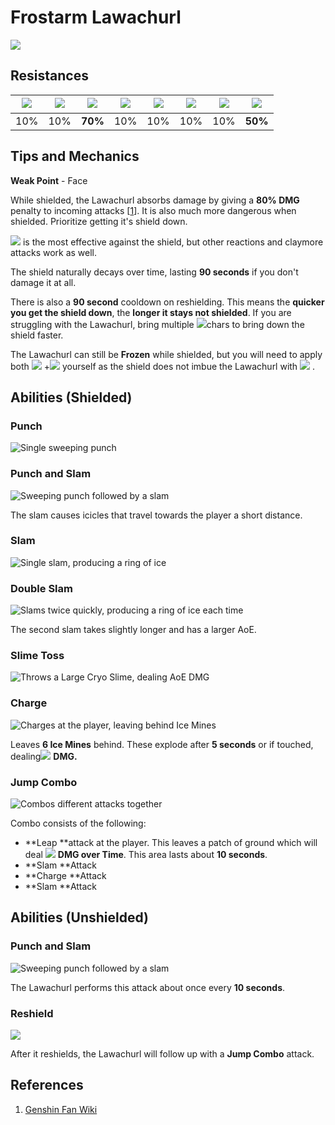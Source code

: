 # Frostarm Lawachurl

![](../../.gitbook/assets/frostarm_lawachurl.png)

## Resistances

| ​​![](https://firebasestorage.googleapis.com/v0/b/gitbook-28427.appspot.com/o/assets%2F-MVAGyyACcSzyzfmgy7f%2Fsync%2F485abc41b72e4fb75fd6cf1b2c21d83a5da9a05c.png?generation=1615182625871961\&alt=media) | ​​![](https://firebasestorage.googleapis.com/v0/b/gitbook-28427.appspot.com/o/assets%2F-MVAGyyACcSzyzfmgy7f%2Fsync%2F1a9d730812988c6cd8678f117630d179f689cee0.png?generation=1615182626544397\&alt=media) | ​​![](https://firebasestorage.googleapis.com/v0/b/gitbook-28427.appspot.com/o/assets%2F-MVAGyyACcSzyzfmgy7f%2Fsync%2Fe0472b52c548a7162a648c191cad9b7bbdf4498b.png?generation=1615182626170812\&alt=media) | ​​![](https://firebasestorage.googleapis.com/v0/b/gitbook-28427.appspot.com/o/assets%2F-MVAGyyACcSzyzfmgy7f%2Fsync%2Fa8efded210241d0c6764e2819b9c750deff8a6d4.png?generation=1615182626278065\&alt=media) | ​​![](https://firebasestorage.googleapis.com/v0/b/gitbook-28427.appspot.com/o/assets%2F-MVAGyyACcSzyzfmgy7f%2Fsync%2F68e4777d7c38eb974be29d8260b1f52709a44a26.png?generation=1615182625284983\&alt=media) | ​​![](https://firebasestorage.googleapis.com/v0/b/gitbook-28427.appspot.com/o/assets%2F-MVAGyyACcSzyzfmgy7f%2Fsync%2Fcb0b6d83e3899b9d4310fb78ce58ccad28b8c839.png?generation=1615182626007947\&alt=media) | ​​![](https://firebasestorage.googleapis.com/v0/b/gitbook-28427.appspot.com/o/assets%2F-MVAGyyACcSzyzfmgy7f%2Fsync%2F347363c813f76f26b0c6c74df49012812f9fe690.png?generation=1615182625760905\&alt=media) | ​​![](https://firebasestorage.googleapis.com/v0/b/gitbook-28427.appspot.com/o/assets%2F-MVAGyyACcSzyzfmgy7f%2Fsync%2F7db8ec0e8a47656e2367909ab5d65aa19effb930.png?generation=1615182626144273\&alt=media) |
| :-------------------------------------------------------------------------------------------------------------------------------------------------------------------------------------------------------: | :-------------------------------------------------------------------------------------------------------------------------------------------------------------------------------------------------------: | :-------------------------------------------------------------------------------------------------------------------------------------------------------------------------------------------------------: | :-------------------------------------------------------------------------------------------------------------------------------------------------------------------------------------------------------: | :-------------------------------------------------------------------------------------------------------------------------------------------------------------------------------------------------------: | :-------------------------------------------------------------------------------------------------------------------------------------------------------------------------------------------------------: | :-------------------------------------------------------------------------------------------------------------------------------------------------------------------------------------------------------: | :-------------------------------------------------------------------------------------------------------------------------------------------------------------------------------------------------------: |
|                                                                                                    10%                                                                                                    |                                                                                                    10%                                                                                                    |                                                                                                  **70%**                                                                                                  |                                                                                                    10%                                                                                                    |                                                                                                    10%                                                                                                    |                                                                                                    10%                                                                                                    |                                                                                                    10%                                                                                                    |                                                                                                  **50%**                                                                                                  |

## Tips and Mechanics

**Weak Point** - Face

While shielded, the Lawachurl absorbs damage by giving a **80% DMG** penalty to incoming attacks \[[1](https://genshinhelper.gitbook.io/abyss/monsters/frostarm-lawachurl#references)]. It is also much more dangerous when shielded. Prioritize getting it's shield down.

![](../../.gitbook/assets/pyro_small.png) is the most effective against the shield, but other reactions and claymore attacks work as well.

The shield naturally decays over time, lasting **90 seconds** if you don't damage it at all.

There is also a **90 second** cooldown on reshielding. This means the **quicker you get the shield down**, the **longer it stays not shielded**. If you are struggling with the Lawachurl, bring multiple ![](../../.gitbook/assets/pyro_small.png)chars to bring down the shield faster.

The Lawachurl can still be **Frozen** while shielded, but you will need to apply both ![](../../.gitbook/assets/hydro_small.png) +![](../../.gitbook/assets/cryo_small.png) yourself as the shield does not imbue the Lawachurl with ![](../../.gitbook/assets/cryo_small.png) .

## Abilities (Shielded)

### Punch

![Single sweeping punch](../../.gitbook/assets/frostarm_lawachurl_punch.gif)

### Punch and Slam

![Sweeping punch followed by a slam](../../.gitbook/assets/frostarm_lawachurl_punch_slam.gif)

The slam causes icicles that travel towards the player a short distance.

### Slam

![Single slam, producing a ring of ice](../../.gitbook/assets/frostarm_lawachurl_slam.gif)

### Double Slam

![Slams twice quickly, producing a ring of ice each time](../../.gitbook/assets/frostarm_lawachurl_double_slam.gif)

The second slam takes slightly longer and has a larger AoE.

### Slime Toss

![Throws a Large Cryo Slime, dealing AoE DMG](../../.gitbook/assets/frostarm_lawachurl_slime_toss.gif)

### Charge

![Charges at the player, leaving behind Ice Mines](../../.gitbook/assets/frostarm_lawachurl_dash.gif)

Leaves **6 Ice Mines** behind. These explode after **5 seconds** or if touched, dealing![](../../.gitbook/assets/cryo_small.png) **DMG.**

### **Jump Combo**

![Combos different attacks together](../../.gitbook/assets/frostarm_lawachurl_jump_combo.gif)

Combo consists of the following:

* **Leap **attack at the player. This leaves a patch of ground which will deal ![](../../.gitbook/assets/cryo_small.png) **DMG over Time**. This area lasts about **10 seconds**.
* **Slam **Attack
* **Charge **Attack
* **Slam **Attack

## Abilities (Unshielded)

### Punch and Slam

![Sweeping punch followed by a slam](../../.gitbook/assets/frostarm_lawachurl_unshielded_punch.gif)

The Lawachurl performs this attack about once every **10 seconds**.

### Reshield

![](../../.gitbook/assets/frostarm_lawachurl_reshield.gif)

After it reshields, the Lawachurl will follow up with a **Jump Combo** attack.

## References

1. [Genshin Fan Wiki](https://genshin-impact.fandom.com/wiki/Hilichurls#Frostarm_Lawachurls)

